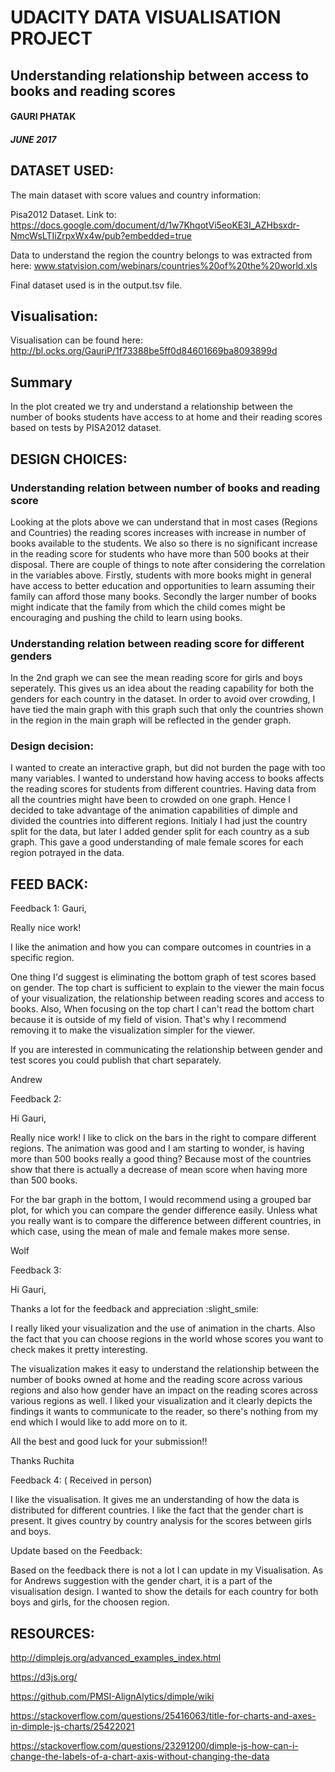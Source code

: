 # UDACITY DATA VISUALISATION PROJECT
## Understanding relationship between access to books and reading scores 

#### GAURI PHATAK

##### JUNE 2017

## DATASET USED: 

The main dataset with score values and country information:

Pisa2012 Dataset. Link to: https://docs.google.com/document/d/1w7KhqotVi5eoKE3I_AZHbsxdr-NmcWsLTIiZrpxWx4w/pub?embedded=true

Data to understand the region the country belongs to was extracted from here:
www.statvision.com/webinars/countries%20of%20the%20world.xls

Final dataset used is in the output.tsv file. 


## Visualisation:

Visualisation can be found here:
http://bl.ocks.org/GauriP/1f73388be5ff0d84601669ba8093899d

## Summary

In the plot created we try and understand a relationship between the number of books students have access to at home 
and their reading scores based on tests by PISA2012 dataset.


## DESIGN CHOICES:

### Understanding relation between number of books and reading score

Looking at the plots above we can understand that in most cases (Regions and Countries) the reading scores increases 
with increase in number of books available to the students.
We also so there is no significant increase in the reading score for students who have more than 500 books at their disposal.
There are couple of things to note after considering the correlation in the variables above.
Firstly, students with more books might in general have access to better education and opportunities to learn assuming their
family can afford those many books. 
Secondly the larger number of books might indicate that the family from which the child comes might be encouraging and 
pushing the child to learn using books. 

### Understanding relation between reading score for different genders

In the 2nd graph we can see the mean reading score for girls and boys seperately. This gives us an idea about the reading 
capability for both the genders for each country in the dataset. In order to avoid over crowding, I have tied the main graph with this graph such that only the countries shown in the region in the main graph will be reflected in the gender graph. 

### Design decision: 
I wanted to create an interactive graph, but did not burden the page with too many variables. I wanted to understand how having access to books affects the reading scores for students from different countries. 
Having data from all the countries might have been to crowded on one graph. Hence I decided to take advantage of the animation capabilities of dimple and divided the countries into different regions.
Initialy I had just the country split for the data, but later I added gender split for each country as a sub graph. This gave a good understanding of male female scores for each region potrayed in the data. 

## FEED BACK:

Feedback 1:
Gauri,

Really nice work!

I like the animation and how you can compare outcomes in countries in a specific region.

One thing I'd suggest is eliminating the bottom graph of test scores based on gender. The top chart is sufficient to explain to the viewer the main focus of your visualization, the relationship between reading scores and access to books. Also, When focusing on the top chart I can't read the bottom chart because it is outside of my field of vision. That's why I recommend removing it to make the visualization simpler for the viewer.

If you are interested in communicating the relationship between gender and test scores you could publish that chart separately.

Andrew

Feedback 2:

Hi Gauri,

Really nice work! I like to click on the bars in the right to compare different regions. The animation was good and I am starting to wonder, is having more than 500 books really a good thing? Because most of the countries show that there is actually a decrease of mean score when having more than 500 books.

For the bar graph in the bottom, I would recommend using a grouped bar plot, for which you can compare the gender difference easily. Unless what you really want is to compare the difference between different countries, in which case, using the mean of male and female makes more sense.

Wolf

Feedback 3:

Hi Gauri,

Thanks a lot for the feedback and appreciation :slight_smile:

I really liked your visualization and the use of animation in the charts. Also the fact that you can choose regions in the world whose scores you want to check makes it pretty interesting.

The visualization makes it easy to understand the relationship between the number of books owned at home and the reading score across various regions and also how gender have an impact on the reading scores across various regions as well. I liked your visualization and it clearly depicts the findings it wants to communicate to the reader, so there's nothing from my end which I would like to add more on to it.

All the best and good luck for your submission!!

Thanks 
Ruchita

Feedback 4:  ( Received in person)

I like the visualisation. It gives me an understanding of how the data is distributed for different countries. I like the fact that the gender chart is present. It gives country by country analysis for the scores between girls and boys. 


Update based on the Feedback:

Based on the feedback there is not a lot I can update in my Visualisation. As for Andrews suggestion with the gender chart, it is a part of the visualisation design. I wanted to show  the details for each country for both boys and girls, for the choosen region. 


## RESOURCES:

http://dimplejs.org/advanced_examples_index.html

https://d3js.org/

https://github.com/PMSI-AlignAlytics/dimple/wiki

https://stackoverflow.com/questions/25416063/title-for-charts-and-axes-in-dimple-js-charts/25422021

https://stackoverflow.com/questions/23291200/dimple-js-how-can-i-change-the-labels-of-a-chart-axis-without-changing-the-data
